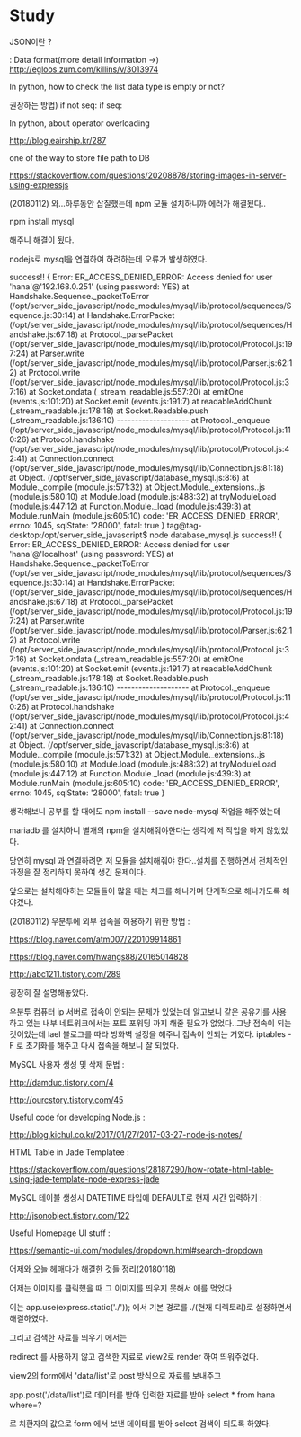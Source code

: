 # Study

JSON이란 ?

: Data format(more detail information ->)
http://egloos.zum.com/killins/v/3013974

In python, how to check the list data type is empty or not?

권장하는 방법)
    if not seq:
    if seq:

In python, about operator overloading

http://blog.eairship.kr/287

one of the way to store file path to DB

https://stackoverflow.com/questions/20208878/storing-images-in-server-using-expressjs


(20180112)
와...하루동안 삽질했는데 npm 모듈 설치하니까 에러가 해결됬다..

npm install mysql

해주니 해결이 됬다.

nodejs로 mysql을 연결하여 하려하는데 오류가 발생하였다.

success!!
{ Error: ER_ACCESS_DENIED_ERROR: Access denied for user 'hana'@'192.168.0.251' (using password: YES)
    at Handshake.Sequence._packetToError (/opt/server_side_javascript/node_modules/mysql/lib/protocol/sequences/Sequence.js:30:14)
    at Handshake.ErrorPacket (/opt/server_side_javascript/node_modules/mysql/lib/protocol/sequences/Handshake.js:67:18)
    at Protocol._parsePacket (/opt/server_side_javascript/node_modules/mysql/lib/protocol/Protocol.js:197:24)
    at Parser.write (/opt/server_side_javascript/node_modules/mysql/lib/protocol/Parser.js:62:12)
    at Protocol.write (/opt/server_side_javascript/node_modules/mysql/lib/protocol/Protocol.js:37:16)
    at Socket.ondata (_stream_readable.js:557:20)
    at emitOne (events.js:101:20)
    at Socket.emit (events.js:191:7)
    at readableAddChunk (_stream_readable.js:178:18)
    at Socket.Readable.push (_stream_readable.js:136:10)
    --------------------
    at Protocol._enqueue (/opt/server_side_javascript/node_modules/mysql/lib/protocol/Protocol.js:110:26)
    at Protocol.handshake (/opt/server_side_javascript/node_modules/mysql/lib/protocol/Protocol.js:42:41)
    at Connection.connect (/opt/server_side_javascript/node_modules/mysql/lib/Connection.js:81:18)
    at Object.<anonymous> (/opt/server_side_javascript/database_mysql.js:8:6)
    at Module._compile (module.js:571:32)
    at Object.Module._extensions..js (module.js:580:10)
    at Module.load (module.js:488:32)
    at tryModuleLoad (module.js:447:12)
    at Function.Module._load (module.js:439:3)
    at Module.runMain (module.js:605:10)
  code: 'ER_ACCESS_DENIED_ERROR',
  errno: 1045,
  sqlState: '28000',
  fatal: true }
tag@tag-desktop:/opt/server_side_javascript$ node database_mysql.js
success!!
{ Error: ER_ACCESS_DENIED_ERROR: Access denied for user 'hana'@'localhost' (using password: YES)
    at Handshake.Sequence._packetToError (/opt/server_side_javascript/node_modules/mysql/lib/protocol/sequences/Sequence.js:30:14)
    at Handshake.ErrorPacket (/opt/server_side_javascript/node_modules/mysql/lib/protocol/sequences/Handshake.js:67:18)
    at Protocol._parsePacket (/opt/server_side_javascript/node_modules/mysql/lib/protocol/Protocol.js:197:24)
    at Parser.write (/opt/server_side_javascript/node_modules/mysql/lib/protocol/Parser.js:62:12)
    at Protocol.write (/opt/server_side_javascript/node_modules/mysql/lib/protocol/Protocol.js:37:16)
    at Socket.ondata (_stream_readable.js:557:20)
    at emitOne (events.js:101:20)
    at Socket.emit (events.js:191:7)
    at readableAddChunk (_stream_readable.js:178:18)
    at Socket.Readable.push (_stream_readable.js:136:10)
    --------------------
    at Protocol._enqueue (/opt/server_side_javascript/node_modules/mysql/lib/protocol/Protocol.js:110:26)
    at Protocol.handshake (/opt/server_side_javascript/node_modules/mysql/lib/protocol/Protocol.js:42:41)
    at Connection.connect (/opt/server_side_javascript/node_modules/mysql/lib/Connection.js:81:18)
    at Object.<anonymous> (/opt/server_side_javascript/database_mysql.js:8:6)
    at Module._compile (module.js:571:32)
    at Object.Module._extensions..js (module.js:580:10)
    at Module.load (module.js:488:32)
    at tryModuleLoad (module.js:447:12)
    at Function.Module._load (module.js:439:3)
    at Module.runMain (module.js:605:10)
  code: 'ER_ACCESS_DENIED_ERROR',
  errno: 1045,
  sqlState: '28000',
  fatal: true }

생각해보니 공부를 할 때에도 npm install --save node-mysql 작업을 해주었는데

mariadb 를 설치하니 별개의 npm을 설치해줘야한다는 생각에 저 작업을 하지 않았었다.

당연히 mysql 과 연결하려면 저 모듈을 설치해줘야 한다..설치를 진행하면서 전체적인 과정을 잘 정리하지 못하여 생긴 문제이다.

앞으로는 설치해야하는 모듈들이 많을 때는 체크를 해나가며 단계적으로 해나가도록 해야겠다.

(20180112)
우분투에 외부 접속을 허용하기 위한 방법 :

https://blog.naver.com/atm007/220109914861

https://blog.naver.com/hwangs88/20165014828

http://abc1211.tistory.com/289

굉장히 잘 설명해놓았다.

우분투 컴퓨터 ip 서버로 접속이 안되는 문제가 있었는데 알고보니 같은 공유기를 사용하고 있는 내부 네트워크에서는  포트 포워딩 까지 해줄 필요가 없었다..그냥 접속이 되는 것이었는데 lael 블로그를 따라 방화벽 설정을 해주니 접속이 안되는 거였다. iptables -F 로 초기화를 해주고 다시 접속을 해보니 잘 되었다.

MySQL 사용자 생성 및 삭제 문법 :

http://damduc.tistory.com/4

http://ourcstory.tistory.com/45

Useful code for developing Node.js :

http://blog.kichul.co.kr/2017/01/27/2017-03-27-node-js-notes/

HTML Table in Jade Templatee :

https://stackoverflow.com/questions/28187290/how-rotate-html-table-using-jade-template-node-express-jade

MySQL 테이블 생성시 DATETIME 타입에 DEFAULT로 현재 시간 입력하기 :

http://jsonobject.tistory.com/122

Useful Homepage UI stuff :

https://semantic-ui.com/modules/dropdown.html#search-dropdown

어제와 오늘 헤매다가 해결한 것들 정리(20180118)

어제는 이미지를 클릭했을 때 그 이미지를 띄우지 못해서 애를 먹었다

이는 app.use(express.static('./')); 에서 기본 경로를 ./(현재 디렉토리)로 설정하면서 해결하였다.

그리고 검색한 자료를 띄우기 에서는

redirect 를 사용하지 않고 검색한 자료로 view2로 render 하여 띄워주었다.

view2의 form에서 'data/list'로 post 방식으로 자료를 보내주고

app.post('/data/list')로 데이터를 받아 입력한 자료를 받아 select * from hana where=?

로 치환자의 값으로 form 에서 보낸 데이터를 받아 select 검색이 되도록 하였다.
